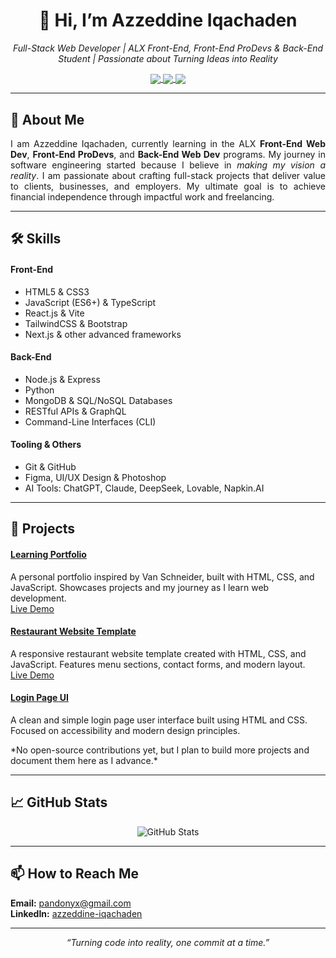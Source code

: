 <!--
GitHub Profile README Template
Adapt and personalize the placeholders with your own information.
-->
<div align="center">
  <!-- Header with Name and Title -->
  <h1>👋 Hi, I’m <strong>Azzeddine Iqachaden</strong></h1>
  <p>
    <em>Full-Stack Web Developer | ALX Front-End, Front-End ProDevs & Back-End Student | Passionate about Turning Ideas into Reality</em>
  </p>

  <!-- Social Links -->
  <p>
    <a href="https://github.com/Pandonyx" target="blank">
      <img align="center" src="https://img.shields.io/badge/GitHub-%2312100E.svg?style=for-the-badge&logo=github&logoColor=white" />
    </a>
    <a href="https://www.linkedin.com/in/azzeddine-iqachaden/" target="blank">
      <img align="center" src="https://img.shields.io/badge/LinkedIn-%230077B5.svg?style=for-the-badge&logo=linkedin&logoColor=white" />
    </a>
    <a href="mailto:pandonyx@gmail.com">
      <img align="center" src="https://img.shields.io/badge/Email-%23D14836.svg?style=for-the-badge&logo=gmail&logoColor=white" />
    </a>
  </p>
</div>

---

## 🚀 About Me

<p align="justify">
  I am Azzeddine Iqachaden, currently learning in the ALX <strong>Front-End Web Dev</strong>, <strong>Front-End ProDevs</strong>, and <strong>Back-End Web Dev</strong> programs. My journey in software engineering started because I believe in <em>making my vision a reality</em>.
  I am passionate about crafting full-stack projects that deliver value to clients, businesses, and employers. My ultimate goal is to achieve financial independence through impactful work and freelancing.
</p>

---

## 🛠️ Skills

<div>
  <h4>Front-End</h4>
  <ul>
    <li>HTML5 & CSS3</li>
    <li>JavaScript (ES6+) & TypeScript</li>
    <li>React.js & Vite</li>
    <li>TailwindCSS & Bootstrap</li>
    <li>Next.js & other advanced frameworks</li>
  </ul>
  <h4>Back-End</h4>
  <ul>
    <li>Node.js & Express</li>
    <li>Python</li>
    <li>MongoDB & SQL/NoSQL Databases</li>
    <li>RESTful APIs & GraphQL</li>
    <li>Command-Line Interfaces (CLI)</li>
  </ul>
  <h4>Tooling & Others</h4>
  <ul>
    <li>Git & GitHub</li>
    <li>Figma, UI/UX Design & Photoshop</li>
    <li>AI Tools: ChatGPT, Claude, DeepSeek, Lovable, Napkin.AI</li>
  </ul>
</div>

---

## 📂 Projects

<div align="left">
  <h4><a href="[https://github.com/Pandonyx/portfolio](https://github.com/Pandonyx/PandonyxPortfolio)" target="blank">Learning Portfolio</a></h4>
  <p>
    A personal portfolio inspired by Van Schneider, built with HTML, CSS, and JavaScript. Showcases projects and my journey as I learn web development.
    <br/>
    <a href="[https://pandonyx.github.io/portfolio/](https://pandonyx.github.io/PandonyxPortfolio/)" target="blank">Live Demo</a>
  </p>
</div>

<div align="left">
  <h4><a href="[https://github.com/Pandonyx/restaurant-template](https://github.com/Pandonyx/restaurantwebsitebasicstack)" target="blank">Restaurant Website Template</a></h4>
  <p>
    A responsive restaurant website template created with HTML, CSS, and JavaScript. Features menu sections, contact forms, and modern layout.
    <br/>
    <a href="[https://pandonyx.github.io/restaurant-template](https://elegantdining.vercel.app/)/" target="blank">Live Demo</a>
  </p>
</div>

<div align="left">
  <h4><a href="[https://github.com/Pandonyx/login-ui](https://htmlcsslearning-signinpageinua.vercel.app/)" target="blank">Login Page UI</a></h4>
  <p>
    A clean and simple login page user interface built using HTML and CSS. Focused on accessibility and modern design principles.
  </p>
</div>

<p>
  *No open-source contributions yet, but I plan to build more projects and document them here as I advance.*
</p>

---

## 📈 GitHub Stats

<p align="center">
  <img src="https://github-readme-stats.vercel.app/api?username=Pandonyx&show_icons=true&theme=radical" alt="GitHub Stats" />
</p>

---

## 📫 How to Reach Me

<p>
  <strong>Email:</strong> <a href="mailto:pandonyx@gmail.com">pandonyx@gmail.com</a><br/>
  <strong>LinkedIn:</strong> <a href="https://www.linkedin.com/in/azzeddine-iqachaden/">azzeddine-iqachaden</a>
</p>

---

<div align="center">
  <em>“Turning code into reality, one commit at a time.”</em>
</div>
